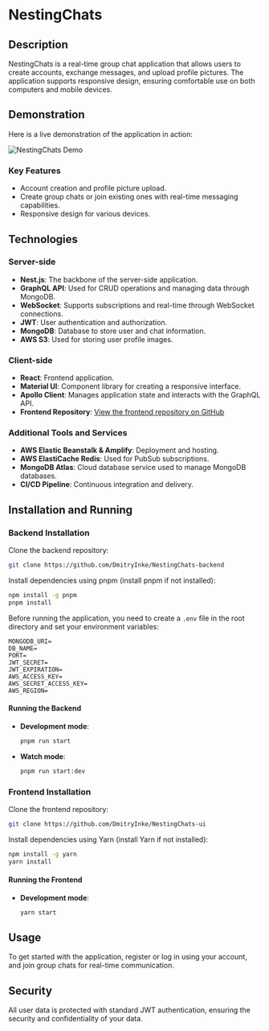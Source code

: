 # NestingChats

## Description
NestingChats is a real-time group chat application that allows users to create accounts, exchange messages, and upload profile pictures. The application supports responsive design, ensuring comfortable use on both computers and mobile devices.

## Demonstration

Here is a live demonstration of the application in action:

![NestingChats Demo](https://github.com/DmitryInke/NestingChats-backend/blob/master/demo.gif?raw=true)

### Key Features
- Account creation and profile picture upload.
- Create group chats or join existing ones with real-time messaging capabilities.
- Responsive design for various devices.

## Technologies

### Server-side
- **Nest.js**: The backbone of the server-side application.
- **GraphQL API**: Used for CRUD operations and managing data through MongoDB.
- **WebSocket**: Supports subscriptions and real-time through WebSocket connections.
- **JWT**: User authentication and authorization.
- **MongoDB**: Database to store user and chat information.
- **AWS S3**: Used for storing user profile images.

### Client-side
- **React**: Frontend application.
- **Material UI**: Component library for creating a responsive interface.
- **Apollo Client**: Manages application state and interacts with the GraphQL API.
- **Frontend Repository**: [View the frontend repository on GitHub](https://github.com/DmitryInke/NestingChats-ui)

### Additional Tools and Services
- **AWS Elastic Beanstalk & Amplify**: Deployment and hosting.
- **AWS ElastiCache Redis**: Used for PubSub subscriptions.
- **MongoDB Atlas**: Cloud database service used to manage MongoDB databases.
- **CI/CD Pipeline**: Continuous integration and delivery.

## Installation and Running

### Backend Installation
Clone the backend repository:
```bash
git clone https://github.com/DmitryInke/NestingChats-backend
```
Install dependencies using pnpm (install pnpm if not installed):
```bash
npm install -g pnpm
pnpm install
```
Before running the application, you need to create a `.env` file in the root directory and set your environment variables:
```plaintext
MONGODB_URI=
DB_NAME=
PORT=
JWT_SECRET=
JWT_EXPIRATION=
AWS_ACCESS_KEY=
AWS_SECRET_ACCESS_KEY=
AWS_REGION=
```

#### Running the Backend
- **Development mode**:
  ```bash
  pnpm run start
  ```
- **Watch mode**:
  ```bash
  pnpm run start:dev
  ```

### Frontend Installation
Clone the frontend repository:
```bash
git clone https://github.com/DmitryInke/NestingChats-ui
```
Install dependencies using Yarn (install Yarn if not installed):
```bash
npm install -g yarn
yarn install
```

#### Running the Frontend
- **Development mode**:
  ```bash
  yarn start
  ```

## Usage
To get started with the application, register or log in using your account, and join group chats for real-time communication.

## Security
All user data is protected with standard JWT authentication, ensuring the security and confidentiality of your data.


